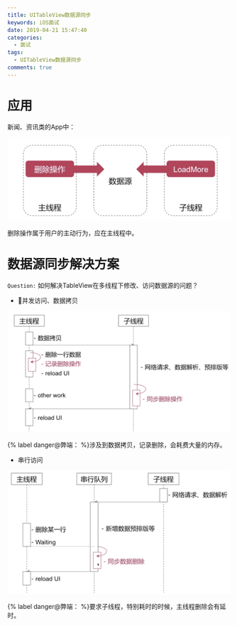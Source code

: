 ```yaml
---
title: UITableView数据源同步
keywords: iOS面试
date: 2019-04-21 15:47:40
categories: 
  - 面试
tags:
  - UITableView数据源同步
comments: true
---
```


# 应用

新闻、资讯类的App中：

![场景](https://raw.githubusercontent.com/HaviLee/Blog-Images/master/Tech/datasync.png)

删除操作属于用户的主动行为，应在主线程中。

# 数据源同步解决方案

`Question:` 如何解决TableView在多线程下修改、访问数据源的问题？

- 并发访问、数据拷贝

![场景](https://raw.githubusercontent.com/HaviLee/Blog-Images/master/Tech/conqueuedata.png)

{% label danger@弊端： %}涉及到数据拷贝，记录删除，会耗费大量的内存。

- 串行访问

![场景](https://raw.githubusercontent.com/HaviLee/Blog-Images/master/Tech/serialdata.png)

{% label danger@弊端： %}要求子线程，特别耗时的时候，主线程删除会有延时。